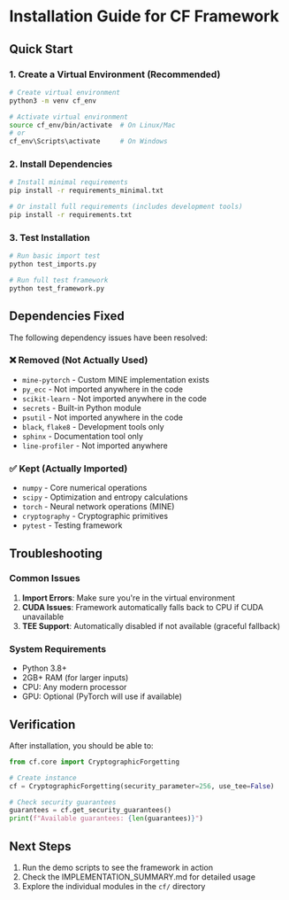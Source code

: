 # Installation Guide for CF Framework

## Quick Start

### 1. Create a Virtual Environment (Recommended)

```bash
# Create virtual environment
python3 -m venv cf_env

# Activate virtual environment
source cf_env/bin/activate  # On Linux/Mac
# or
cf_env\Scripts\activate     # On Windows
```

### 2. Install Dependencies

```bash
# Install minimal requirements
pip install -r requirements_minimal.txt

# Or install full requirements (includes development tools)
pip install -r requirements.txt
```

### 3. Test Installation

```bash
# Run basic import test
python test_imports.py

# Run full test framework
python test_framework.py
```

## Dependencies Fixed

The following dependency issues have been resolved:

### ❌ Removed (Not Actually Used)
- `mine-pytorch` - Custom MINE implementation exists
- `py_ecc` - Not imported anywhere in the code
- `scikit-learn` - Not imported anywhere in the code
- `secrets` - Built-in Python module
- `psutil` - Not imported anywhere in the code
- `black`, `flake8` - Development tools only
- `sphinx` - Documentation tool only
- `line-profiler` - Not imported anywhere

### ✅ Kept (Actually Imported)
- `numpy` - Core numerical operations
- `scipy` - Optimization and entropy calculations
- `torch` - Neural network operations (MINE)
- `cryptography` - Cryptographic primitives
- `pytest` - Testing framework

## Troubleshooting

### Common Issues

1. **Import Errors**: Make sure you're in the virtual environment
2. **CUDA Issues**: Framework automatically falls back to CPU if CUDA unavailable
3. **TEE Support**: Automatically disabled if not available (graceful fallback)

### System Requirements

- Python 3.8+
- 2GB+ RAM (for larger inputs)
- CPU: Any modern processor
- GPU: Optional (PyTorch will use if available)

## Verification

After installation, you should be able to:

```python
from cf.core import CryptographicForgetting

# Create instance
cf = CryptographicForgetting(security_parameter=256, use_tee=False)

# Check security guarantees
guarantees = cf.get_security_guarantees()
print(f"Available guarantees: {len(guarantees)}")
```

## Next Steps

1. Run the demo scripts to see the framework in action
2. Check the IMPLEMENTATION_SUMMARY.md for detailed usage
3. Explore the individual modules in the `cf/` directory